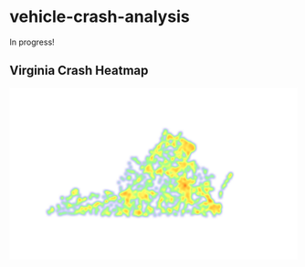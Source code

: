 # vehicle-crash-analysis
In progress!

## Virginia Crash Heatmap
![Crash Data Screenshot](screenshots/vdot_crash_screenshot.png)
